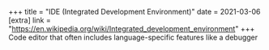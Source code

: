 +++
title = "IDE (Integrated Development Environment)"
date = 2021-03-06
[extra]
link = "https://en.wikipedia.org/wiki/Integrated_development_environment"
+++
Code editor that often includes language-specific features like a debugger


